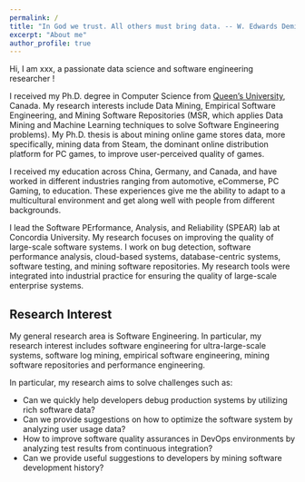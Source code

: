 ```yaml
---
permalink: /
title: "In God we trust. All others must bring data. -- W. Edwards Deming"
excerpt: "About me"
author_profile: true
---
```


Hi, I am xxx, a passionate data science and software engineering researcher !

I received my Ph.D. degree in Computer Science from [Queen’s University](http://cs.queensu.ca/), Canada. My research interests include Data Mining, Empirical Software Engineering, and Mining Software Repositories (MSR, which applies Data Mining and Machine Learning techniques to solve Software Engineering problems). My Ph.D. thesis is about mining online game stores data, more specifically, mining data from Steam, the dominant online distribution platform for PC games, to improve user-perceived quality of games.

I received my education across China, Germany, and Canada, and have worked in different industries ranging from automotive, eCommerse, PC Gaming, to education. These experiences give me the ability to adapt to a multicultural environment and get along well with people from different backgrounds.

I lead the Software PErformance, Analysis, and Reliability (SPEAR) lab at Concordia University. My research focuses on improving the quality of large-scale software systems. I work on bug detection, software performance analysis, cloud-based systems, database-centric systems, software testing, and mining software repositories. My research tools were integrated into industrial practice for ensuring the quality of large-scale enterprise systems.

Research Interest
------
My general research area is Software Engineering. In particular, my research interest includes software engineering for ultra-large-scale systems, software log mining, empirical software engineering, mining software repositories and performance engineering.

In particular, my research aims to solve challenges such as:

- Can we quickly help developers debug production systems by utilizing rich software data?
- Can we provide suggestions on how to optimize the software system by analyzing user usage data?
- How to improve software quality assurances in DevOps environments by analyzing test results from continuous integration?
- Can we provide useful suggestions to developers by mining software development history?